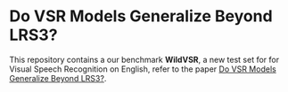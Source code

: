 
# **Do VSR Models Generalize Beyond LRS3?**

This repository contains a our benchmark **WildVSR**, a new test set for for Visual Speech Recognition on English, refer to the paper 
[Do VSR Models Generalize Beyond LRS3?](https://arxiv.org/abs/2311.14063).

